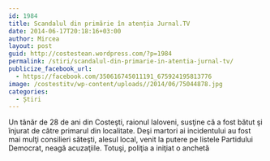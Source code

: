 ```yaml
---
id: 1984
title: Scandalul din primărie în atenția Jurnal.TV
date: 2014-06-17T20:18:16+03:00
author: Mircea
layout: post
guid: http://costestean.wordpress.com/?p=1984
permalink: /stiri/scandalul-din-primarie-in-atentia-jurnal-tv/
publicize_facebook_url:
  - https://facebook.com/350616745011191_675924195813776
image: /costestitv/wp-content/uploads//2014/06/75044878.jpg
categories:
  - Știri
---
```

Un tânăr de 28 de ani din Costeşti, raionul Ialoveni, susţine că a fost bătut şi înjurat de către primarul din localitate. Deşi martori ai incidentului au fost mai mulţi consilieri săteşti, alesul local, venit la putere pe listele Partidului Democrat, neagă acuzaţiile. Totuşi, poliţia a iniţiat o anchetă<!--more-->